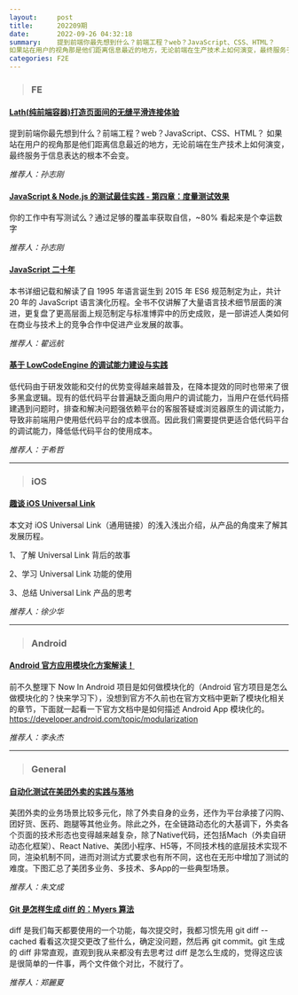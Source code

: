 ```yaml
---
layout:     post
title:      202209期
date:       2022-09-26 04:32:18
summary:    提到前端你最先想到什么？前端工程？web？JavaScript、CSS、HTML？
如果站在用户的视角那是他们距离信息最近的地方，无论前端在生产技术上如何演变，最终服务于信息表达的根本不会变。
categories: F2E
---
```



> ### FE

#### [Lath(纯前端容器)打造页面间的无缝平滑连接体验](https://mp.weixin.qq.com/s/idHHsTdjya0GAlYJSeaLqQ)

提到前端你最先想到什么？前端工程？web？JavaScript、CSS、HTML？
如果站在用户的视角那是他们距离信息最近的地方，无论前端在生产技术上如何演变，最终服务于信息表达的根本不会变。

*推荐人：孙志刚*

#### [JavaScript & Node.js 的测试最佳实践 - 第四章：度量测试效果](https://mp.weixin.qq.com/s/QnZ4C8y2T7EtRZFgqJkYDw)

你的工作中有写测试么？通过足够的覆盖率获取自信，~80% 看起来是个幸运数字

*推荐人：孙志刚*


#### [JavaScript 二十年](https://cn.history.js.org/)

本书详细记载和解读了自 1995 年语言诞生到 2015 年 ES6 规范制定为止，共计 20 年的 JavaScript 语言演化历程。全书不仅讲解了大量语言技术细节层面的演进，更复盘了更高层面上规范制定与标准博弈中的历史成败，是一部讲述人类如何在商业与技术上的竞争合作中促进产业发展的故事。

*推荐人：翟远航*


#### [基于 LowCodeEngine 的调试能力建设与实践](https://mp.weixin.qq.com/s/H8KvEOylmzLPgIuuBO0S9w)

低代码由于研发效能和交付的优势变得越来越普及，在降本提效的同时也带来了很多黑盒逻辑。现有的低代码平台普遍缺乏面向用户的调试能力，当用户在低代码搭建遇到问题时，排查和解决问题强依赖平台的客服答疑或浏览器原生的调试能力，导致非前端用户使用低代码平台的成本很高。因此我们需要提供更适合低代码平台的调试能力，降低低代码平台的使用成本。

*推荐人：于希哲*


---

> ### iOS

#### [趣谈 iOS Universal Link](https://jishuin.proginn.com/p/763bfbd7a76f)

本文对 iOS Universal Link（通用链接）的浅入浅出介绍，从产品的角度来了解其发展历程。

1、了解 Universal Link 背后的故事

2、学习 Universal Link 功能的使用

3、总结 Universal Link 产品的思考

*推荐人：徐少华*

---

> ### Android


#### [Android 官方应用模块化方案解读！](https://mp.weixin.qq.com/s/UNG44OflKjxLQLkHCU-BjQ)

前不久整理下 Now In Android 项目是如何做模块化的（Android 官方项目是怎么做模块化的？快来学习下），没想到官方不久前也在官方文档中更新了模块化相关的章节，下面就一起看一下官方文档中是如何描述 Android App 模块化的。
https://developer.android.com/topic/modularization

*推荐人：李永杰*

---

> ### General

#### [自动化测试在美团外卖的实践与落地](https://tech.meituan.com/2022/09/15/automated-testing-in-meituan.html)

美团外卖的业务场景比较多元化，除了外卖自身的业务，还作为平台承接了闪购、团好货、医药、跑腿等其他业务。除此之外，在全链路动态化的大基调下，外卖各个页面的技术形态也变得越来越复杂，除了Native代码，还包括Mach（外卖自研动态化框架）、React Native、美团小程序、H5等，不同技术栈的底层技术实现不同，渲染机制不同，进而对测试方式要求也有所不同，这也在无形中增加了测试的难度。下图汇总了美团多业务、多技术、多App的一些典型场景。

*推荐人：朱文成*


#### [Git 是怎样生成 diff 的：Myers 算法](https://cjting.me/2017/05/13/how-git-generate-diff/#diff-%E4%B8%8E%E5%9B%BE%E6%90%9C%E7%B4%A2)

diff 是我们每天都要使用的一个功能，每次提交时，我都习惯先用 git diff --cached 看看这次提交更改了些什么，确定没问题，然后再 git commit。git 生成的 diff 非常直观，直观到我从来都没有去思考过 diff 是怎么生成的，觉得这应该是很简单的一件事，两个文件做个对比，不就行了。

*推荐人：郑麗夏*
